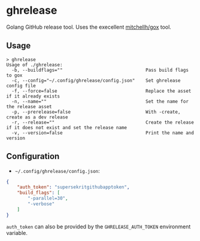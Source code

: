 # ghrelease

Golang GitHub release tool. Uses the execellent
[mitchellh/gox](https://github.com/mitchellh/gox) tool.

## Usage

```
> ghrelease
Usage of ./ghrelease:
  -b, --buildflags=""                               Pass build flags to gox
  -c, --config="~/.config/ghrelease/config.json"    Set ghrelease config file
  -f, --force=false                                 Replace the asset if it already exists
  -n, --name=""                                     Set the name for the release asset
  -p, --prerelease=false                            With -create, create as a dev release
  -r, --release=""                                  Create the release if it does not exist and set the release name
  -v, --version=false                               Print the name and version
```
## Configuration

* `~/.config/ghrelease/config.json`:
```json
{
    "auth_token": "supersekritgithubapptoken",
    "build_flags": [
        "-parallel=30",
        "-verbose"
    ]
}
```

`auth_token` can also be provided by the `GHRELEASE_AUTH_TOKEN` environment
variable.
